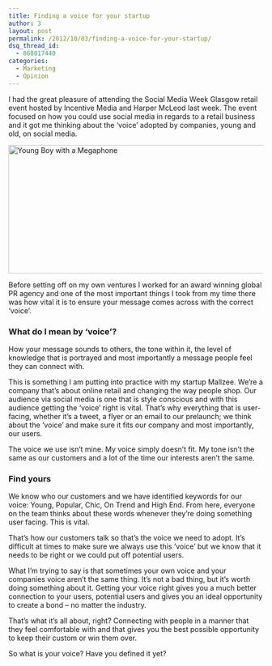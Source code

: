 ```yaml
---
title: Finding a voice for your startup
author: 3
layout: post
permalink: /2012/10/03/finding-a-voice-for-your-startup/
dsq_thread_id:
  - 868017440
categories:
  - Marketing
  - Opinion
---
```

I had the great pleasure of attending the Social Media Week Glasgow retail event hosted by Incentive Media and Harper McLeod last week. The event focused on how you could use social media in regards to a retail business and it got me thinking about the ‘voice’ adopted by companies, young and old, on social media.

[<img class="aligncenter size-full wp-image-3391" title="boy and megaphone" src="http://www.rookieoven.com/wp-content/uploads/2012/10/boy-and-megaphone.png" alt="Young Boy with a Megaphone" width="540" height="254" />][1]

Before setting off on my own ventures I worked for an award winning global PR agency and one of the most important things I took from my time there was how vital it is to ensure your message comes across with the correct ‘voice’.

### What do I mean by ‘voice’?

How your message sounds to others, the tone within it, the level of knowledge that is portrayed and most importantly a message people feel they can connect with.

This is something I am putting into practice with my startup Mallzee. We’re a company that’s about online retail and changing the way people shop. Our audience via social media is one that is style conscious and with this audience getting the ‘voice’ right is vital. That’s why everything that is user-facing, whether it’s a tweet, a flyer or an email to our prelaunch; we think about the ‘voice’ and make sure it fits our company and most importantly, our users.

The voice we use isn’t mine. My voice simply doesn’t fit. My tone isn’t the same as our customers and a lot of the time our interests aren’t the same.

### Find yours

We know who our customers and we have identified keywords for our voice: Young, Popular, Chic, On Trend and High End. From here, everyone on the team thinks about these words whenever they’re doing something user facing. This is vital.

That’s how our customers talk so that’s the voice we need to adopt. It’s difficult at times to make sure we always use this ‘voice’ but we know that it needs to be right or we could put off potential users.

What I’m trying to say is that sometimes your own voice and your companies voice aren’t the same thing. It’s not a bad thing, but it’s worth doing something about it. Getting your voice right gives you a much better connection to your users, potential users and gives you an ideal opportunity to create a bond – no matter the industry.

That’s what it’s all about, right? Connecting with people in a manner that they feel comfortable with and that gives you the best possible opportunity to keep their custom or win them over.

So what is your voice? Have you defined it yet?

 [1]: http://www.rookieoven.com/wp-content/uploads/2012/10/boy-and-megaphone.png
